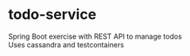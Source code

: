 # todo-service

Spring Boot exercise with REST API to manage todos  
Uses cassandra and testcontainers